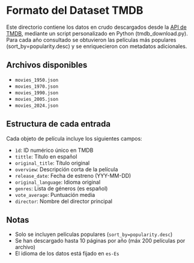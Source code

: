 # Formato del Dataset TMDB

Este directorio contiene los datos en crudo descargados desde la [API de TMDB](https://developer.themoviedb.org/), mediante un script personalizado en Python (tmdb_download.py). Para cada año consultado se obtuvieron las películas más populares (sort_by=popularity.desc) y se enriquecieron con metadatos adicionales.

## Archivos disponibles

- `movies_1950.json`
- `movies_1970.json`
- `movies_1990.json`
- `movies_2005.json`
- `movies_2024.json`

## Estructura de cada entrada

Cada objeto de película incluye los siguientes campos:

- `ìd`: ID numérico único en TMDB
- `tittle`: Título en español
- `original_title`: Título original
- `overview`: Descripción corta de la película
- `release_date`: Fecha de estreno (YYY-MM-DD)
- `original_language`: Idioma original
- `genres`: Lista de géneros (es español)
- `vote_average`: Puntuación media
- `director`: Nombre del director principal

## Notas

- Solo se incluyen películas populares (`sort_by=popularity.desc`)
- Se han descargado hasta 10 páginas por año (máx 200 películas por archivo)
- El idioma de los datos está fijado en `es-Es`


